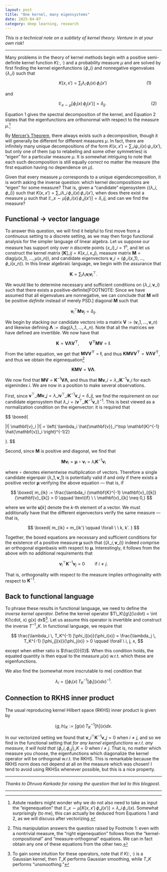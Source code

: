 ```yaml
---
layout: post
title: "One kernel, many eigensystems"
date: 2025-04-07
category: deep learning, research
---
```


*This is a technical note on a subtlety of kernel theory. Venture in at your own risk!*

***

Many problems in the theory of kernel methods begin with a positive semi-definite kernel function $K(\cdot, \cdot)$ and a probability measure $\mu$ and are solved by first finding the kernel eigenfunctions $\{\phi\_i\}$ and nonnegative eigenvalues $\{\lambda\_i\}$ such that

$$
\ \ \ \qquad\qquad \qquad\qquad K(x,x') = \sum_i \lambda_i \, \phi_i(x) \, \phi_i(x') \qquad\qquad \qquad\qquad (1)
$$

and

$$
\qquad\qquad \qquad\qquad\quad \ \ \ \mathbb{E}_{x \sim \mu}[\phi_i(x) \, \phi_j(x')] = \delta_{ij}. \qquad\qquad \qquad\qquad\quad (2)
$$

Equation 1 gives the spectral decomposition of the kernel, and Equation 2 states that the eigenfunctions are orthonormal with respect to the measure $\mu$.[^1]

[^1]: Astute readers might wonder why we do not also need to take as input the ”eigenequation” that $\mathbb{E}\_{x \sim \mu}[K(x, x') \, \phi\_j(x')] = \lambda\_i \, \phi\_i(x).$ Somewhat surprisingly (to me), this can actually be deduced from Equations 1 and 2, as we will discuss after vectorizing.

By [Mercer’s Theorem](https://en.wikipedia.org/wiki/Mercer%27s_theorem), there always exists such a decomposition, though it will generally be different for different measures $\mu$. In fact, there are infinitely many unique decompositions of the form $K(x,x') = \sum\_i \psi\_i(x) \, \psi\_i(x')$, but only one of them (up to relabeling and some other symmetries) is “eigen” for a particular measure $\mu$. It is somewhat intriguing to note that each such decomposition is still equally *correct* no matter the measure (the first equation having no dependence on $\mu$).

Given that every measure $\mu$ corresponds to a unique eigendecomposition, it is worth asking the inverse question: which kernel decompositions are “eigen” for some measure? That is, given a “candidate” eigensystem $\{(\lambda\_i, \phi\_i)\}$ such that $K(x,x') = \sum\_i \lambda\_i \, \phi\_i(x) \, \phi\_i(x')$, when does there exist a measure $\mu$ such that $\mathbb{E}\_{x \sim \mu}[\phi\_i(x) \, \phi\_j(x')] = \delta\_{ij}$, and can we find the measure?

## Functional $\rightarrow$ vector language

To answer this question, we will find it helpful to first move from a continuous setting to a discrete setting, as we may then forgo functional analysis for the simpler language of linear algebra. Let us suppose our measure has support only over $n$ discrete points $\{x\_i\}\_{i=1}^n$, and let us construct the kernel matrix $[\mathbf{K}]\_{ij} = K(x\_i, x\_j)$, measure matrix $\mathbf{M} = \mathrm{diag}(\mu(x\_1), \ldots, \mu(x\_n))$, and candidate eigenvectors $\mathbf{v}\_i = (\phi\_i(x\_1), \ldots, \phi\_i(x\_n))$. In this linear algebraic language, we begin with the assurance that

$$
\mathbf{K} = \sum_i \lambda_i \mathbf{v}_i \mathbf{v}_i^\top.
$$

We would like to determine necessary and sufficient conditions on $\{\lambda\_i, \mathbf{v}\_i\}$ such that there exists a positive-definite[FOOTNOTE: Since we have assumed that all eigenvalues are nonnegative, we can conclude that $\mathbf{M}$ will be positive *definite* instead of merely PSD.] diagonal $\mathbf{M}$ such that

$$
\mathbf{v}_i^{\top} \mathbf{M} \mathbf{v}_j = \delta_{ij}.
$$

We begin by stacking our candidate vectors into a matrix $\mathbf{V} := (\mathbf{v}\_1, \ldots, \mathbf{v}\_n)$ and likewise defining $\boldsymbol{\Lambda} := \mathrm{diag}(\lambda\_1, \ldots, \lambda\_n)$. Note that all the matrices we have defined are invertible. We now have that

$$
\mathbf{K} = \mathbf{V \Lambda V^\top}, \qquad \mathbf{V^\top M V} = \mathbf{I}.
$$

From the latter equation, we get that $\mathbf{M V V^\top} = \mathbf{I}$, and thus $\mathbf{K M V V^\top} = \mathbf{V \Lambda V^\top}$, and thus we obtain the eigenequation[^2]

[^2]: This manipulation answers the question raised by Footnote 1: even with a nontrivial measure, the “right eigenequation” follows from the “kernel-compositional” and “measure-orthogonal” equations. We can in fact obtain any one of these equations from the other two.

$$
\mathbf{K M V} = \mathbf{V \Lambda}.
$$

We now find that $\mathbf{M V} = \mathbf{K}^{-1}\mathbf{V \Lambda}$, and thus that $\mathbf{M v}\_i = \lambda\_i \mathbf{K}^{-1} \mathbf{v}\_i$ for each eigenindex $i$. We are now in a position to make several observations.

First, since $\mathbf{v}^\top\_i \mathbf{M v}\_j = \lambda\_i \mathbf{v}^\top\_i \mathbf{K}^{-1} \mathbf{v}\_j = \delta\_{ij}$, we find the requirement on our candidate eigensystem that $\lambda\_i = \left( \mathbf{v}^\top\_i \mathbf{K}^{-1} \mathbf{v}\_i \right)^{-1}$. This is best viewed as a normalization condition on the eigenvector: it is required that

$$
\boxed{

|\!| \mathbf{v}_i |\!| = \left( \lambda_i \hat{\mathbf{v}}_i^\top \mathbf{K}^{-1} \hat{\mathbf{v}}_i  \right)^{-1/2}

}.
$$

Second, since $\mathbf{M}$ is positive and diagonal, we find that

$$
\mathbf{M v}_i = \mathbf{\mu} \circ \mathbf{v}_i = \lambda_i \mathbf{K}^{-1} \mathbf{v}_i
$$

where $\circ$ denotes elementwise multiplication of vectors. Therefore a single candidate eigenpair $(\lambda\_1, \mathbf{v}\_1)$ is potentially valid if and only if there exists a positive vector $\mathbf{\mu}$ verifying the above equation — that is, if

$$
\boxed{
m_{ik} := \frac{\lambda_i (\mathbf{K}^{-1} \mathbf{v}_i)[k]}{\mathbf{v}_i[k]} > 0
\qquad \text{if} \ \  \mathbf{v}_i[k] \neq 0,}
$$

where we write $\mathbf{u}[k]$ denote the $k$-th element of a vector. We must additionally have that the different eigenvectors verify the same measure — that is,

$$
\boxed{
m_{ik} = m_{ik'}
\qquad
\forall
\ \
k, k'.
}
$$

Together, the boxed equations are necessary and sufficient conditions for the existence of a positive measure $\mathbf{\mu}$ such that $\{(\lambda\_i, \mathbf{v}\_i)\}$ indeed comprise an orthogonal eigenbasis with respect to $\mathbf{\mu}$. Interestingly, it follows from the above with no additional requirements that

$$
\mathbf{v}_i^\top \mathbf{K}^{-1} \mathbf{v}_j = 0 \qquad \mathrm{if} \ i \neq j.
$$

That is, orthogonality with respect to the measure implies orthogonality with respect to $\mathbf{K}^{-1}$.

## Back to functional language

To phrase these results in functional language, we need to define the *inverse kernel operator.* Define the kernel operator $T\_K\[g\](\cdot) = \int K(\cdot, x) g(x) dx$[^3]. Let us assume this operator is invertible and construct the inverse $T^{-1}\_K$. In functional language, we require that

[^3]: To gain some intuition for these operators, note that if $K(\cdot, \cdot)$ is a Gaussian kernel, then $T\_K$ performs Gaussian smoothing, while $T\_K$ performs “unsmoothing.”

$$
\frac{\lambda_i \, T_K^{-1} [\phi_i](x)}{\phi_i(x)} = \frac{\lambda_j \, T_K^{-1} [\phi_j](x)}{\phi_j(x)} > 0
\qquad \forall \ i, j, x,
$$

except when either ratio is $\frac{0}{0}$. When this condition holds, the equated quantity is then equal to the measure $\mu(x)$ w.r.t. which these are eigenfunctions.

We also find the (somewhat more inscrutable to me) condition that

$$
\lambda_i = \left(\int \phi_i(x) \, T_K^{-1} [\phi_i](x) dx\right)^{-1}.
$$

## Connection to RKHS inner product

The usual reproducing kernel Hilbert space (RKHS) inner product is given by

$$
\langle g, h \rangle_K := \int g(x) \, T_K^{-1}[h](x) dx.
$$

In our vectorized setting we found that $\mathbf{v}\_i^\top \mathbf{K}^{-1} \mathbf{v}\_j = 0$ when $i \neq j$, and so we find in the functional setting that *for any kernel eigenfunctions w.r.t. any measure, it will hold that* $\langle \phi\_i, \phi\_j \rangle\_K = 0$ when $i \neq j$. That is, no matter which measure you choose, the eigenfunctions which diagonalize the kernel operator will be orthogonal w.r.t. the RKHS. This is remarkable because the RKHS norm does not depend at all on the measure which was chosen! I tend to avoid using RKHSs whenever possible, but this is a nice property.


***
*Thanks to Dhruva Karkada for raising the question that led to this blogpost.*

***
